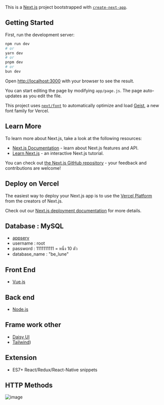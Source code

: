 This is a [Next.js](https://nextjs.org) project bootstrapped with [`create-next-app`](https://github.com/vercel/next.js/tree/canary/packages/create-next-app).

## Getting Started

First, run the development server:

```bash
npm run dev
# or
yarn dev
# or
pnpm dev
# or
bun dev
```

Open [http://localhost:3000](http://localhost:3000) with your browser to see the result.

You can start editing the page by modifying `app/page.js`. The page auto-updates as you edit the file.

This project uses [`next/font`](https://nextjs.org/docs/app/building-your-application/optimizing/fonts) to automatically optimize and load [Geist](https://vercel.com/font), a new font family for Vercel.

## Learn More

To learn more about Next.js, take a look at the following resources:

- [Next.js Documentation](https://nextjs.org/docs) - learn about Next.js features and API.
- [Learn Next.js](https://nextjs.org/learn) - an interactive Next.js tutorial.

You can check out [the Next.js GitHub repository](https://github.com/vercel/next.js) - your feedback and contributions are welcome!

## Deploy on Vercel

The easiest way to deploy your Next.js app is to use the [Vercel Platform](https://vercel.com/new?utm_medium=default-template&filter=next.js&utm_source=create-next-app&utm_campaign=create-next-app-readme) from the creators of Next.js.

Check out our [Next.js deployment documentation](https://nextjs.org/docs/app/building-your-application/deploying) for more details.

## Database : MySQL
- [appserv](https://www.appserv.org/en/)
- username : root
- password : 1111111111 = หนึ่ง 10 ตัว
- database_name : "be_lune"
## Front End
- [Vue.js](https://vuejs.org)
## Back end
- [Node.js](https://nodejs.org/en)
## Frame work other
- [Daisy UI](https://daisyui.com/docs/install/)
- [Tailwind](https://tailwindcss.com))
## Extension
- ES7+ React/Redux/React-Native snippets
## HTTP Methods
![image](https://github.com/user-attachments/assets/47437aff-2189-482c-aaca-69d216b7cbab)
